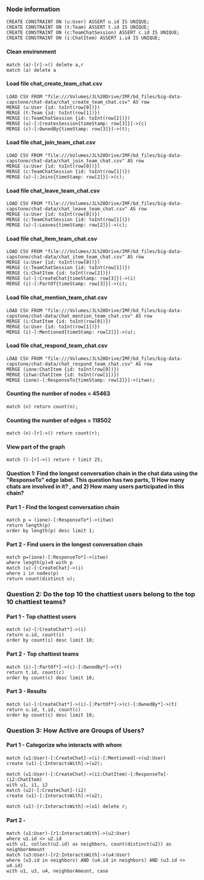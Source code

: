 ### Node information ###
```cypher
CREATE CONSTRAINT ON (u:User) ASSERT u.id IS UNIQUE;
CREATE CONSTRAINT ON (t:Team) ASSERT t.id IS UNIQUE;
CREATE CONSTRAINT ON (c:TeamChatSession) ASSERT c.id IS UNIQUE;
CREATE CONSTRAINT ON (i:ChatItem) ASSERT i.id IS UNIQUE;
```

#### Clean environment ####
```cypher
match (a)-[r]->() delete a,r
match (a) delete a
```

#### Load file chat_create_team_chat.csv ####
```cypher
LOAD CSV FROM "file:///Volumes/JL%20Drive/IMF/bd_files/big-data-capstone/chat-data/chat_create_team_chat.csv" AS row 
MERGE (u:User {id: toInt(row[0])}) 
MERGE (t:Team {id: toInt(row[1])}) 
MERGE (c:TeamChatSession {id: toInt(row[2])}) 
MERGE (u)-[:CreatesSession{timeStamp: row[3]}]->(c) 
MERGE (c)-[:OwnedBy{timeStamp: row[3]}]->(t);
```

#### Load file chat_join_team_chat.csv ####
```cypher
LOAD CSV FROM "file:///Volumes/JL%20Drive/IMF/bd_files/big-data-capstone/chat-data/chat_join_team_chat.csv" AS row
MERGE (u:User {id: toInt(row[0])}) 
MERGE (c:TeamChatSession {id: toInt(row[1])}) 
MERGE (u)-[:Joins{timeStamp: row[2]}]->(c);
```

#### Load file chat_leave_team_chat.csv ####
```cypher
LOAD CSV FROM "file:///Volumes/JL%20Drive/IMF/bd_files/big-data-capstone/chat-data/chat_leave_team_chat.csv" AS row
MERGE (u:User {id: toInt(row[0])}) 
MERGE (c:TeamChatSession {id: toInt(row[1])}) 
MERGE (u)-[:Leaves{timeStamp: row[2]}]->(c);
```

#### Load file chat_item_team_chat.csv ####
```cypher
LOAD CSV FROM "file:///Volumes/JL%20Drive/IMF/bd_files/big-data-capstone/chat-data/chat_item_team_chat.csv" AS row
MERGE (u:User {id: toInt(row[0])}) 
MERGE (c:TeamChatSession {id: toInt(row[1])}) 
MERGE (i:ChatItem {id: toInt(row[2])})
MERGE (u)-[:CreateChat{timeStamp: row[3]}]->(i)
MERGE (i)-[:PartOf{timeStamp: row[3]}]->(c);
```

#### Load file chat_mention_team_chat.csv ####
```cypher
LOAD CSV FROM "file:///Volumes/JL%20Drive/IMF/bd_files/big-data-capstone/chat-data/chat_mention_team_chat.csv" AS row
MERGE (i:ChatItem {id: toInt(row[0])}) 
MERGE (u:User {id: toInt(row[1])}) 
MERGE (i)-[:Mentioned{timeStamp: row[2]}]->(u);
```

#### Load file chat_respond_team_chat.csv ####
```cypher
LOAD CSV FROM "file:///Volumes/JL%20Drive/IMF/bd_files/big-data-capstone/chat-data/chat_respond_team_chat.csv" AS row
MERGE (ione:ChatItem {id: toInt(row[0])}) 
MERGE (itwo:ChatItem {id: toInt(row[1])}) 
MERGE (ione)-[:ResponseTo{timeStamp: row[2]}]->(itwo);
```

#### Counting the number of nodes =  45463 ####
```cypher
match (n) return count(n);
```

#### Counting the number of edges =  118502 ####
```cypher
match (n)-[r]->() return count(r);
```

#### View part of the graph ####
```cypher
match ()-[r]->() return r limit 25;
```

#### Question 1: Find the longest conversation chain in the chat data using the "ResponseTo" edge label. This question has two parts, 1) How many chats are involved in it? , and 2) How many users participated in this chain? ####

#### Part 1 - Find the longest conversation chain ####
```cypher
match p = (ione)-[:ResponseTo*]->(itwo)
return length(p)
order by length(p) desc limit 1;
```

#### Part 2 - Find users in the longest conversation chain ####
```cypher
match p=(ione)-[:ResponseTo*]->(itwo)
where length(p)=9 with p
match (u)-[:CreateChat]->(i)
where i in nodes(p)
return count(distinct u);
```

### Question 2: Do the top 10 the chattiest users belong to the top 10 chattiest teams? ###

#### Part 1 - Top chattiest users ####
```cypher
match (u)-[:CreateChat*]->(i)
return u.id, count(i)
order by count(i) desc limit 10;
```

#### Part 2 - Top chattiest teams ####
```cypher
match (i)-[:PartOf*]->(c)-[:OwnedBy*]->(t)
return t.id, count(c)
order by count(c) desc limit 10;
```

#### Part 3 - Results ####
```cypher
match (u)-[:CreateChat*]->(i)-[:PartOf*]->(c)-[:OwnedBy*]->(t)
return u.id, t.id, count(c)
order by count(c) desc limit 10;
```

### Question 3: How Active are Groups of Users? ###

#### Part 1 - Categorize who interacts with whom ####
```cypher
match (u1:User)-[:CreateChat]->(i)-[:Mentioned]->(u2:User)
create (u1)-[:InteractsWith]->(u2);
```
```cypher
match (u1:User)-[:CreateChat]->(i1:ChatItem)-[:ResponseTo]-(i2:ChatItem)
with u1, i1, i2
match (u2)-[:CreateChat]-(i2)
create (u1)-[:InteractsWith]->(u2);
```
```cypher
match (u1)-[r:InteractsWith]->(u1) delete r;
```

#### Part 2 - ####

#### ####
```cypher
match (u1:User)-[r1:InteractsWith]->(u2:User)
where u1.id <> u2.id
with u1, collect(u2.id) as neighbors, count(distinct(u2)) as neighborAmount
match (u3:User)-[r2:InteractsWith]->(u4:User)
where (u3.id in neighbors) AND (u4.id in neighbors) AND (u3.id <> u4.id)
with u1, u3, u4, neighborAmount, case

```


